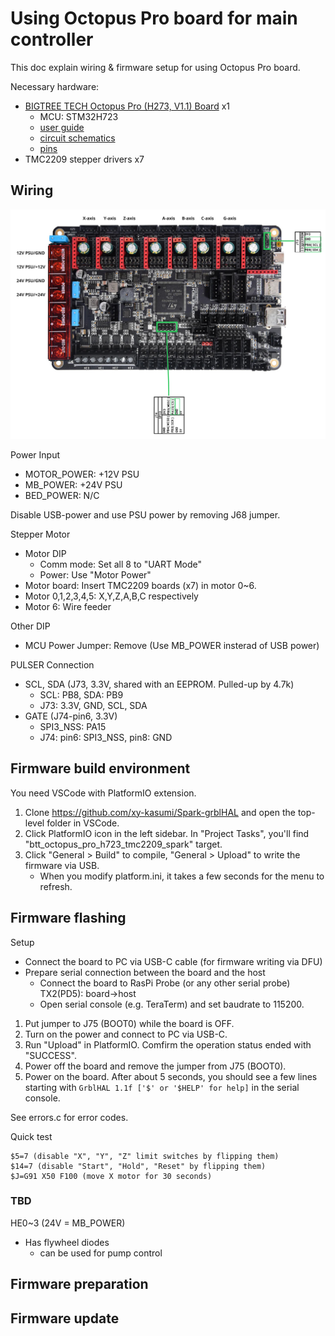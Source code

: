 # Using Octopus Pro board for main controller

This doc explain wiring & firmware setup for using Octopus Pro board.

Necessary hardware:
* [BIGTREE TECH Octopus Pro (H273, V1.1) Board](https://biqu.equipment/products/bigtreetech-octopus-pro-v1-0-chip-f446) x1
  * MCU: STM32H723
  * [user guide](https://github.com/bigtreetech/BIGTREETECH-OCTOPUS-Pro/blob/master/BTT_Octopus_pro_EN.pdf)
  * [circuit schematics](https://github.com/bigtreetech/BIGTREETECH-OCTOPUS-Pro/blob/master/Hardware/BIGTREETECH%20Octopus%20Pro%20V1.1-sch.pdf)
  * [pins](https://github.com/bigtreetech/BIGTREETECH-OCTOPUS-Pro/blob/master/Hardware/BIGTREETECH%20Octopus%20Pro%20-%20PIN.pdf)
* TMC2209 stepper drivers x7

## Wiring

![wiring photo](./octopus-wire.png)

Power Input

* MOTOR_POWER: +12V PSU
* MB_POWER: +24V PSU
* BED_POWER: N/C

Disable USB-power and use PSU power by removing J68 jumper.



Stepper Motor

* Motor DIP
  * Comm mode: Set all 8 to "UART Mode"
  * Power: Use "Motor Power"
* Motor board: Insert TMC2209 boards (x7) in motor 0~6.
* Motor 0,1,2,3,4,5: X,Y,Z,A,B,C respectively
* Motor 6: Wire feeder

Other DIP

* MCU Power Jumper: Remove (Use MB_POWER insterad of USB power)

PULSER Connection
* SCL, SDA (J73, 3.3V, shared with an EEPROM. Pulled-up by 4.7k)
  * SCL: PB8, SDA: PB9
  * J73: 3.3V, GND, SCL, SDA
* GATE (J74-pin6, 3.3V)
  * SPI3_NSS: PA15
  * J74: pin6: SPI3_NSS, pin8: GND


## Firmware build environment
You need VSCode with PlatformIO extension.

1. Clone https://github.com/xy-kasumi/Spark-grblHAL and open the top-level folder in VSCode.
2. Click PlatformIO icon in the left sidebar. In "Project Tasks", you'll find "btt_octopus_pro_h723_tmc2209_spark" target.
3. Click "General > Build" to compile, "General > Upload" to write the firmware via USB.
    * When you modify platform.ini, it takes a few seconds for the menu to refresh.

## Firmware flashing

Setup
* Connect the board to PC via USB-C cable (for firmware writing via DFU)
* Prepare serial connection between the board and the host
    * Connect the board to RasPi Probe (or any other serial probe) TX2(PD5): board->host
    * Open serial console (e.g. TeraTerm) and set baudrate to 115200.

1. Put jumper to J75 (BOOT0) while the board is OFF.
2. Turn on the power and connect to PC via USB-C.
3. Run "Upload" in PlatformIO. Comfirm the operation status ended with "SUCCESS".
4. Power off the board and remove the jumper from J75 (BOOT0).
5. Power on the board. After about 5 seconds, you should see a few lines starting with `GrblHAL 1.1f ['$' or '$HELP' for help]` in the serial console.


See errors.c for error codes.

Quick test
```
$5=7 (disable "X", "Y", "Z" limit switches by flipping them)
$14=7 (disable "Start", "Hold", "Reset" by flipping them)
$J=G91 X50 F100 (move X motor for 30 seconds)
```


### TBD

HE0~3 (24V = MB_POWER)
* Has flywheel diodes
  * can be used for pump control


## Firmware preparation

## Firmware update
